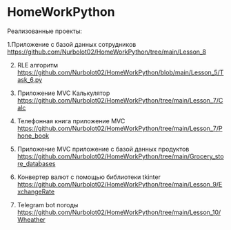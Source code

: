 # HomeWorkPython

Реализованные проекты:

1.Приложение с базой данных сотрудников
https://github.com/Nurbolot02/HomeWorkPython/tree/main/Lesson_8

2. RLE алгоритм
https://github.com/Nurbolot02/HomeWorkPython/blob/main/Lesson_5/Task_6.py

3. Приложение MVC Калькулятор 
https://github.com/Nurbolot02/HomeWorkPython/tree/main/Lesson_7/Calc

4. Телефонная книга приложение MVC
https://github.com/Nurbolot02/HomeWorkPython/tree/main/Lesson_7/Phone_book

5. Приложение MVC приложение с базой данных продуктов
	https://github.com/Nurbolot02/HomeWorkPython/tree/main/Grocery_store_databases
	
6. Конвертер валют с помощью библиотеки tkinter
	https://github.com/Nurbolot02/HomeWorkPython/tree/main/Lesson_9/ExchangeRate
	
7. Telegram bot погоды 
https://github.com/Nurbolot02/HomeWorkPython/tree/main/Lesson_10/Wheather


